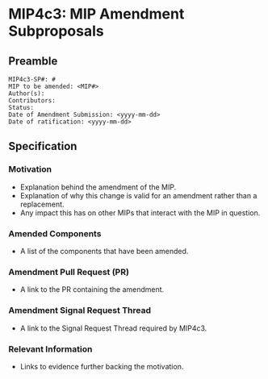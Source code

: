 # MIP4c3: MIP Amendment Subproposals

## Preamble

```
MIP4c3-SP#: #
MIP to be amended: <MIP#>
Author(s):
Contributors:
Status:
Date of Amendment Submission: <yyyy-mm-dd>
Date of ratification: <yyyy-mm-dd>
```
## Specification

### Motivation

- Explanation behind the amendment of the MIP.
- Explanation of why this change is valid for an amendment rather than a replacement.
- Any impact this has on other MIPs that interact with the MIP in question.

### Amended Components

- A list of the components that have been amended.

### Amendment Pull Request (PR)

- A link to the PR containing the amendment.

### Amendment Signal Request Thread

- A link to the Signal Request Thread required by MIP4c3.

### Relevant Information

- Links to evidence further backing the motivation.
